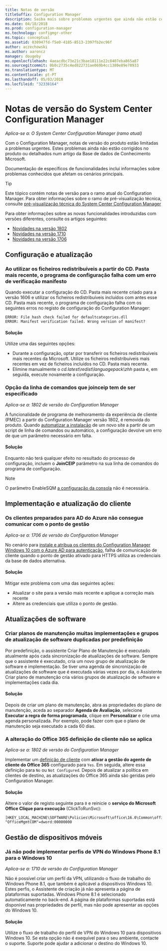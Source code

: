 ```yaml
---
title: Notas de versão
titleSuffix: Configuration Manager
description: Saiba mais sobre problemas urgentes que ainda não estão corrigidos no produto ou descritas na íntegra no artigo da Base de dados de Conhecimento Microsoft.
ms.date: 04/18/2018
ms.prod: configuration-manager
ms.technology: configmgr-other
ms.topic: conceptual
ms.assetid: 030947fd-f5e0-4185-8513-2397fb2ec96f
author: aczechowski
ms.author: aaroncz
manager: dougeby
ms.openlocfilehash: 4aeacdbc73e21c3bae18111e22c8407eba865a87
ms.sourcegitcommit: 0b0c2735c4ed822731ae069b4cc1380e89e78933
ms.translationtype: MT
ms.contentlocale: pt-PT
ms.lasthandoff: 05/03/2018
ms.locfileid: "32338164"
---
```

# <a name="release-notes-for-system-center-configuration-manager"></a>Notas de versão do System Center Configuration Manager

*Aplica-se a: O System Center Configuration Manager (ramo atual)*

Com o Configuration Manager, notas de versão do produto estão limitadas a problemas urgentes. Estes problemas ainda não estão corrigidos no produto ou detalhados num artigo da Base de dados de Conhecimento Microsoft.  

Documentação de específicos de funcionalidades inclui informações sobre problemas conhecidos que afetam os cenários principais.  

> [!TIP]  
>  Este tópico contém notas de versão para o ramo atual do Configuration Manager. Para obter informações sobre o ramo de pré-visualização técnica, consulte [pré-visualização técnica do System Center Configuration Manager](../../../../core/get-started/technical-preview.md)  

Para obter informações sobre as novas funcionalidades introduzidas com versões diferentes, consulte os artigos seguintes:
- [Novidades na versão 1802](/sccm/core/plan-design/changes/whats-new-in-version-1802)
- [Novidades na versão 1710](/sccm/core/plan-design/changes/whats-new-in-version-1710)
- [Novidades na versão 1706](/sccm/core/plan-design/changes/whats-new-in-version-1706)  



## <a name="setup-and-upgrade"></a>Configuração e atualização  


### <a name="when-using-redistributable-files-from-the-cdlatest-folder-setup-fails-with-a-manifest-verification-error"></a>Ao utilizar os ficheiros redistribuíveis a partir do CD. Pasta mais recente, o programa de configuração falha com um erro de verificação manifesto
<!-- 510080, 490569  -->

Quando executar a configuração do CD. Pasta mais recente criado para a versão 1606 e utilizar os ficheiros redistribuíveis incluídos com antes esse CD. Pasta mais recente, o programa de configuração falha com os seguintes erros no registo de configuração do Configuration Manager:

  `ERROR: File hash check failed for defaultcategories.dll`  
  `ERROR: Manifest verification failed. Wrong version of manifest?`

#### <a name="workaround"></a>Solução
Utilize uma das seguintes opções:
 - Durante a configuração, optar por transferir os ficheiros redistribuíveis mais recentes da Microsoft. Utilize os ficheiros redistribuíveis mais recentes em vez de ficheiros incluídos no CD. Pasta mais recente.
 - Elimine manualmente o *cd.latest\redist\languagepack\zhh* pasta e, em seguida, execute novamente a configuração.


### <a name="setup-command-line-option-joinceip-must-be-specified"></a>Opção da linha de comandos que joinceip tem de ser especificado
<!--510806-->
*Aplica-se a: 1802 de versão do Configuration Manager*

A funcionalidade de programa de melhoramento da experiência de cliente (PMEC) a partir do Configuration Manager versão 1802, é removida do produto. Quando [automatizar a instalação](/sccm/core/servers/deploy/install/command-line-options-for-setup) de um novo site a partir de um script de linha de comandos ou automático, a configuração devolve um erro de que um parâmetro necessário em falta. 

#### <a name="workaround"></a>Solução
Enquanto não terá qualquer efeito no resultado do processo de configuração, incluem o **JoinCEIP** parâmetro na sua linha de comandos do programa de configuração.

 > [!Note]  
 > O parâmetro EnableSQM [a configuração da consola](/sccm/core/servers/deploy/install/install-consoles) não é necessária.



<!-- ## Backup and recovery  -->


## <a name="client-deployment-and-upgrade"></a>Implementação e atualização do cliente

### <a name="azure-ad-enabled-clients-cant-communicate-with-management-point"></a>Os clientes preparados para AD do Azure não consegue comunicar com o ponto de gestão
<!--501089-->
*Aplica-se a: 1706 de versão do Configuration Manager*
<!--also fixed in 1710 HFRU-->
No cenário para [instale e atribua os clientes do Configuration Manager Windows 10 com o Azure AD para autenticação](/sccm/core/clients/deploy/deploy-clients-cmg-azure), falha de comunicação de cliente quando o ponto de gestão ativado para HTTPS utiliza as credenciais da base de dados alternativa. 

#### <a name="workaround"></a>Solução
Mitigar este problema com uma das seguintes ações:
- Atualizar o site para a versão mais recente e aplique a correção mais recente
- Altere as credenciais que utiliza o ponto de gestão.


<!-- ## Operating system deployment  -->



## <a name="software-updates"></a>Atualizações de software

### <a name="servicing-plans-create-many-duplicate-software-update-groups-and-deployments-by-default"></a>Criar planos de manutenção muitas implementações e grupos de atualização de software duplicadas por predefinição  
<!-- 474326 -->
Por predefinição, o assistente Criar Plano de Manutenção é executado atualmente após cada sincronização de atualizações de software. Sempre que o assistente é executado, cria um novo grupo de atualização de software e implementação. Se tiver uma agenda de sincronização de atualizações de software que é executada várias vezes por dia, o Assistente Criar plano de manutenção cria vários grupos de atualização de software e implementações cada dia.  

#### <a name="workaround"></a>Solução
 Depois de criar um plano de manutenção, abra as propriedades do plano de manutenção, aceda ao separador **Agenda de Avaliação**, selecione **Executar a regra de forma programada**, clique em **Personalizar** e crie uma agenda personalizada. Por exemplo, pode fazer com que o plano de manutenção seja executado a cada 60 dias.  


### <a name="changing-office-365-client-setting-doesnt-apply"></a>A alteração do Office 365 definição de cliente não se aplica 
<!--511551-->
*Aplica-se a: 1802 de versão do Configuration Manager*  

Implementar um [definição de cliente](/sccm/core/clients/deploy/about-client-settings#enable-management-of-the-office-365-client-agent) com **ativar a gestão do agente de cliente do Office 365** configurado para `Yes`. Em seguida, altere essa definição para `No` ou `Not Configured`. Depois de atualizar a política em clientes de destino, as atualizações do Office 365 ainda são geridas pelo Configuration Manager. 

#### <a name="workaround"></a>Solução
Altere o valor de registo seguinte para `0` e reinicie o **serviço do Microsoft Office Clique para execução** (ClickToRunSvc):

```
[HKEY_LOCAL_MACHINE\SOFTWARE\Policies\Microsoft\office\16.0\Common\officeupdate]
"OfficeMgmtCOM"=dword:00000000
```



## <a name="mobile-device-management"></a>Gestão de dispositivos móveis  

### <a name="you-can-no-longer-deploy-windows-phone-81-vpn-profiles-to-windows-10"></a>Já não pode implementar perfis de VPN do Windows Phone 8.1 para o Windows 10
<!-- 503274  -->
*Aplica-se a: 1710 de versão do Configuration Manager*

Não é possível criar um perfil da VPN, utilizando o fluxo de trabalho do Windows Phone 8.1, que também é aplicável a dispositivos Windows 10. Estes perfis, o Assistente de criação já não apresenta a página de plataformas suportadas. Windows Phone 8.1 é selecionado automaticamente no back-end. A página de plataformas suportadas está disponível nas propriedades de perfil, mas não pode apresentar as opções do Windows 10.

#### <a name="workaround"></a>Solução
 Utilize o fluxo de trabalho do perfil de VPN do Windows 10 para dispositivos Windows 10. Se esta opção não é exequível para o seu ambiente, contacte o suporte. Suporte pode ajudar a adicionar o destino do Windows 10.



<!-- ## Reports and monitoring    -->
<!-- ## Conditional access   -->
<!-- ## Endpoint Protection -->
